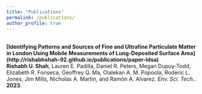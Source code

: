 ```yaml
---
title: "Publications"
permalink: /publications/
author_profile: true
---
```

<br>
<b>[Identifying Patterns and Sources of Fine and Ultrafine Particulate Matter in London Using Mobile Measurements of Lung-Deposited Surface Area](http://rishabhshah-92.github.io/publications/paper-ldsa)</b> <br>
<b>Rishabh U. Shah</b>, Lauren E. Padilla, Daniel R. Peters, Megan Dupuy-Todd, Elizabeth R. Fonseca, Geoffrey Q. Ma, Olalekan A. M. Popoola, Roderic L. Jones, Jim Mills, Nicholas A. Martin, and Ramón A. Alvarez.
<i>Env. Sci. Tech.</i>. <b>2023</b>.